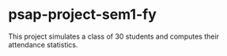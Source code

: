 # psap-project-sem1-fy
This project simulates a class of 30 students and computes their attendance statistics.
